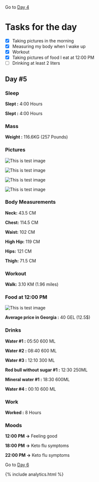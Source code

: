 Go to [Day 4](https://groot.ge/day4)

# Tasks for the day

- [x] Taking pictures in the morning
- [x] Measuring my body when I wake up
- [x] Workout
- [x] Taking pictures of food I eat at 12:00 PM
- [ ] Drinking at least 2 liters

## Day #5

### Sleep

**Slept :** 4:00 Hours

**Slept :** 4:00 Hours

### Mass

**Weight :** 116.6KG (257 Pounds)

### Pictures

![This is test image](./assets/5/front.jpg)

![This is test image](./assets/5/left.jpg)

![This is test image](./assets/5/back.jpg)

![This is test image](./assets/5/right.jpg)

### Body Measurements

**Neck:** 43.5 CM

**Chest:** 114.5 CM

**Waist:** 102 CM

**High Hip:** 119 CM

**Hips:** 121 CM

**Thigh:** 71.5 CM

### Workout

**Walk:** 3.10 KM (1.96 miles)

### Food at 12:00 PM

![This is test image](./assets/5/food.png)

**Average price in Georgia :** 40 GEL (12.5$)

### Drinks

**Water #1 :** 05:50 600 ML

**Water #2 :** 08:40 600 ML

**Water #3 :** 12:10 300 ML

**Red bull without sugar #1 :** 12:30 250ML

**Mineral water #1 :** 18:30 600ML

**Water #4 :** 00:10 600 ML

### Work

**Worked :** 8 Hours

### Moods

**12:00 PM ->** Feeling good

**18:00 PM ->** Keto flu symptoms

**22:00 PM ->** Keto flu symptoms

Go to [Day 6](https://groot.ge/day6)

{% include analytics.html %}
